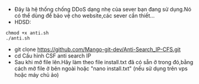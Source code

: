 - Đây là hệ thống chống DDoS dạng nhẹ của sever bạn đang sử dụng.Nó có thể dùng để bảo vệ cho website,các sever cần thiết...
- HDSD:
```
chmod +x anti.sh
./anti.sh
```

- git clone https://github.com/Mango-git-dev/Anti-Search_IP-CFS.git
- cd Cấu hình CSF anti search IP
- Sau khi mở file lên.Hãy làm theo file install.txt đã có sẵn ở trong đó,bằng cách mở file ở bên ngoài hoặc "nano install.txt" (nếu sử dụng trên vps hoặc máy chủ ảo)
